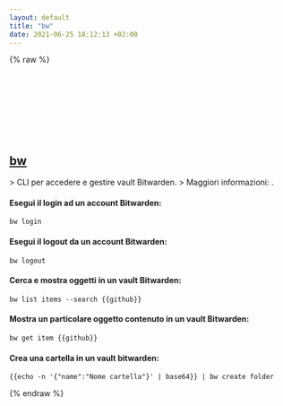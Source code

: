 ```yaml
---
layout: default
title: "bw"
date: 2021-06-25 18:12:13 +02:00
---
```

{% raw %}
<h2 id="bw">
  <a href="/it/common/bw.html">bw</a> <a href="#bw"><svg class="icon">
    <use href="/assets/images/unicode_sprite.svg#link" />
  </svg></a>
</h2>
> CLI per accedere e gestire vault Bitwarden.
> Maggiori informazioni: <https://help.bitwarden.com/article/cli/>.

#### Esegui il login ad un account Bitwarden:
```shell
bw login
```
#### Esegui il logout da un account Bitwarden:
```shell
bw logout
```
#### Cerca e mostra oggetti in un vault Bitwarden:
```shell
bw list items --search {{github}}
```
#### Mostra un particolare oggetto contenuto in un vault Bitwarden:
```shell
bw get item {{github}}
```
#### Crea una cartella in un vault bitwarden:
```shell
{{echo -n '{"name":"Nome cartella"}' | base64}} | bw create folder
```
{% endraw %}